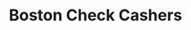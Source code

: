 ---
title: Boston Check Cashers
slug: boston-check-cashers
updated-on: '2024-05-30T13:44:31.749Z'
created-on: '2024-05-30T13:41:46.671Z'
published-on: '2024-05-30T13:54:32.469Z'
f_city-state-2:
- cms/city/boston-ma.md
- cms/city/dorchester-ma.md
- cms/city/beach-street-rever-ma.md
- cms/city/medford-street-medfor-ma.md
- cms/city/geneva-ave-bosto-ma.md
- cms/city/tremont-street-roxbur-ma.md
- cms/city/mattapan-ma.md
- cms/city/waltham-ma.md
- cms/city/hyde-park-ma.md
- cms/city/jamaica-plain-ma.md
- cms/city/hill-ave-bosto-ma.md
- cms/city/legion-hwy-roslindal-ma.md
- cms/city/park-street-chelse-ma.md
- cms/city/avenue-dorchester-cente-ma.md
- cms/city/bowdoin-street-dorcheste-ma.md
- cms/city/columbus-avenue-roxbur-ma.md
- cms/city/maverick-square-bosto-ma.md
- cms/city/avenue-hyde-par-ma.md
- cms/city/hill-avenue-mattapa-ma.md
- cms/city/legion-highway-roslindal-ma.md
- cms/city/roxbury-crossing-ma.md
- cms/city/roxbury-ma.md
f_locations:
- cms/payday-loan/boston-check-cashers-5393.md
- cms/payday-loan/boston-check-cashers-5394.md
- cms/payday-loan/boston-check-cashers-5395.md
- cms/payday-loan/boston-check-cashers-5396.md
- cms/payday-loan/boston-check-cashers-5397.md
- cms/payday-loan/boston-check-cashers-5398.md
- cms/payday-loan/boston-check-cashers-5399.md
- cms/payday-loan/boston-check-cashers-5400.md
- cms/payday-loan/boston-check-cashers-5401.md
- cms/payday-loan/boston-check-cashers-5402.md
- cms/payday-loan/boston-check-cashers-5403.md
- cms/payday-loan/boston-check-cashers-5404.md
- cms/payday-loan/boston-check-cashers-5405.md
- cms/payday-loan/boston-check-cashers-5406.md
- cms/payday-loan/boston-check-cashers-5407.md
- cms/payday-loan/boston-check-cashers-5408.md
- cms/payday-loan/boston-check-cashers-5409.md
- cms/payday-loan/boston-check-cashers-5410.md
- cms/payday-loan/boston-check-cashers-5411.md
- cms/payday-loan/boston-check-cashers-5412.md
- cms/payday-loan/boston-check-cashers-5413.md
- cms/payday-loan/boston-check-cashers-5414.md
- cms/payday-loan/boston-check-cashers-5415.md
- cms/payday-loan/boston-check-cashers-5416.md
- cms/payday-loan/boston-check-cashers-5417.md
- cms/payday-loan/boston-check-cashers-5418.md
- cms/payday-loan/boston-check-cashers-5419.md
- cms/payday-loan/boston-check-cashers-5420.md
- cms/payday-loan/boston-check-cashers-5421.md
- cms/payday-loan/boston-check-cashers-5422.md
- cms/payday-loan/boston-check-cashers-5423.md
f_states:
- cms/state/massachusetts.md
layout: '[company].html'
tags: company
---